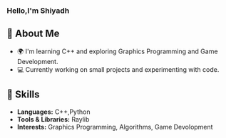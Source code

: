 ### Hello,I'm Shiyadh

## 🌱 About Me

- 🌍 I'm learning C++ and exploring Graphics Programming and Game Development.
- 💻 Currently working on small projects and experimenting with code.

## 🔧 Skills

- **Languages:** C++,Python
- **Tools & Libraries:** Raylib
- **Interests:** Graphics Programming, Algorithms, Game Devolopment

